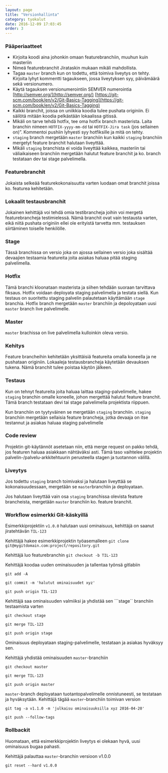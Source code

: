 ```yaml
---
layout: page
title: "Versionhallinta"
category: tyokalut
date: 2016-12-09 17:03:45
order: 3
---
```


### Pääperiaatteet

* Kirjoita koodi aina johonkin omaan featurebranchiin, muuhun kuin masteriin
* Nimeä featurebranchit Jirataskin mukaan mikäli mahdollista.
* Tagaa ```master``` branch kun on todettu, että toimiva liveytys on tehty. Kirjoita lyhyt kommentti tagaukseen, jossa liveytyksen syy, päivämäärä sekä versionumero.
* Käytä tagauksen versionumerointiin SEMVER numerointia [http://semver.org/](http://semver.org/) [https://git-scm.com/book/en/v2/Git-Basics-Tagging](https://git-scm.com/book/en/v2/Git-Basics-Tagging)
* Kaikki branchit, joissa on uniikkia koodia tulee pushata originiin. Ei säilötä mitään koodia pelkästään lokaalissa gitissä.
* Mikäli on tarve tehdä hotfix, tee oma hotfix branch masterista. Laita branchin nimeen ```HOTFIX-yyyy-mm-dd``` tai ```HOTFIX-Jira task``` (jos sellainen on)”. Kommentoi pushiin lyhyesti syy hotfiksille ja mitä on tehty.
* ```staging``` branch mergetään ```master``` branchiin kun kaikki ```staging``` branchiin mergetyt feature branchit halutaan liveyttää.
* Mikäli ```staging``` branchista ei voida liveyttää kaikkea, masteriin tai väliaikaiseen branchiin mergetään halutut feature branchit ja ko. branch testataan dev tai stage palvelimella.

### Featurebranchit

Jokaista selkeää featurekokonaisuutta varten luodaan omat branchit joissa ko. featurea kehitetään.

### Lokaalit testausbranchit

Jokainen kehittäjä voi tehdä omia testibrancheja joihin voi mergetä featurebrancheja testimielessä. Nämä branchit ovat vain testausta varten, eikä niitä pushata originiin ellei ole erityistä tarvetta mm. testauksen siirtäminen toiselle henkilölle.

### Stage

Tässä branchissa on versio joka on ajossa sellainen versio joka sisältää devaajien testaamia featureita joita asiakas haluaa pitää staging palvelimella.

### Hotfix

Tämä branchi kloonataan masterista ja siihen tehdään suoraan tarvittava fiksaus. Hotfix voidaan deployata staging palvelimella ja testata siellä. Kun testaus on suoritettu staging palvelin palautetaan käyttämään ```stage``` branchia. Hotfix branch mergetään ```master``` branchiin ja depoloyataan uusi ```master``` branch live palvelimelle.

### Master

```master``` brachissa on live palvelimella kulloinkin oleva versio.

### Kehitys

Feature brancheihin kehitetään yksittäisiä featureita omalla koneella ja ne pushataan originiin. Lokaaleja testausbrancheja käytetään devauksen tukena. Nämä branchit tulee poistaa käytön jälkeen.

### Testaus

Kun on tehnyt featureita joita haluaa laittaa staging-palvelimelle, hakee ```staging``` branchin omalle koneelle, johon mergettää halutut feature branchit. Tämä branch testataan devi tai stage palvelimella projektista riippuen.

Kun branchiin on tyytyväinen se mergetään ```staging``` branchiin. ```staging``` branchiin mergetään sellaisia feature brancheja, jotka devaaja on itse testannut ja asiakas haluaa staging palvelimelle

### Code review

Projektin git-käytännöt asetetaan niin, että merge request on pakko tehdä, jos featuren haluaa asiakkaan nähtäväksi asti. Tämä taso vaihtelee projektin palvelin-/palvelu-arkkitehtuurin perusteella stagen ja tuotannon välillä.

### Liveytys

Jos todettu ```staging``` branch toimivaksi ja halutaan liveyttää se kokonaisuudessaan, mergetään se ```master```branchiin ja deployataan.

Jos halutaan liveyttää vain osa ```staging``` branchissa olevista feature brancheista, mergetään ```master``` branchiin ko. feature branchit.

### Workflow esimerkki Git-käskyillä

Esimerkkiprojektiin ```v1.0.0``` halutaan uusi ominaisuus, kehittäjä on saanut jiratehtävän ```TIL-123```

Kehittäjä hakee esimerkkiprojektin työasemalleen ```git clone git@mygitdomain.com:project/repository.git```

Kehittäjä luo featurebranchin ```git checkout -b TIL-123```

Kehittäjä koodaa uuden ominaisuuden ja tallentaa työnsä gitlabiin

```git add -A```

```git commit -m 'halutut ominaisuudet xyz'```

```git push origin TIL-123```

Kehittäjä saa ominaisuuden valmiiksi ja yhdistää sen ```stage`` branchiin testaamista varten

```git checkout stage```

```git merge TIL-123```

```git push origin stage```

Ominaisuus deployataan staging-palvelimelle, testataan ja asiakas hyväksyy sen.

Kehittäjä yhdistää ominaisuuden ```master```-branchiin

```git checkout master```

```git merge TIL-123```

```git push origin master```

```master```-branch deployataan tuotantopalvelimelle onnistuneesti, se testataan ja hyväksytään. Kehittäjä tägää ```master```-branchiin toimivan version

```git tag -a v1.1.0 -m 'julkaisu ominaisuuksilla xyz 2016-04-20'```

```git push --follow-tags```

### Rollbackit

Huomataan, että esimerkkiprojektin liveytys ei olekaan hyvä, uusi ominaisuus bugaa pahasti.

Kehittäjä palauttaa ```master```-branchin versioon v1.0.0

```git reset --hard v1.0.0```


